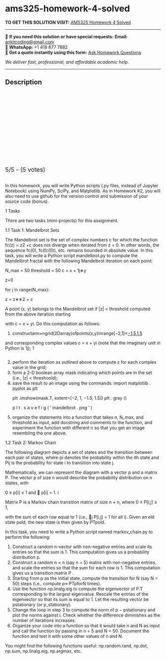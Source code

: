 # ams325-homework-4-solved
**TO GET THIS SOLUTION VISIT:** [AMS325 Homework 4 Solved](https://www.ankitcodinghub.com/product/ams325-homework-4-solved/)


---

📩 **If you need this solution or have special requests:** **Email:** ankitcoding@gmail.com  
📱 **WhatsApp:** +1 419 877 7882  
📄 **Get a quote instantly using this form:** [Ask Homework Questions](https://www.ankitcodinghub.com/services/ask-homework-questions/)

*We deliver fast, professional, and affordable academic help.*

---

<h2>Description</h2>



<div class="kk-star-ratings kksr-auto kksr-align-center kksr-valign-top" data-payload="{&quot;align&quot;:&quot;center&quot;,&quot;id&quot;:&quot;94157&quot;,&quot;slug&quot;:&quot;default&quot;,&quot;valign&quot;:&quot;top&quot;,&quot;ignore&quot;:&quot;&quot;,&quot;reference&quot;:&quot;auto&quot;,&quot;class&quot;:&quot;&quot;,&quot;count&quot;:&quot;5&quot;,&quot;legendonly&quot;:&quot;&quot;,&quot;readonly&quot;:&quot;&quot;,&quot;score&quot;:&quot;5&quot;,&quot;starsonly&quot;:&quot;&quot;,&quot;best&quot;:&quot;5&quot;,&quot;gap&quot;:&quot;4&quot;,&quot;greet&quot;:&quot;Rate this product&quot;,&quot;legend&quot;:&quot;5\/5 - (5 votes)&quot;,&quot;size&quot;:&quot;24&quot;,&quot;title&quot;:&quot;AMS325 Homework 4 Solved&quot;,&quot;width&quot;:&quot;138&quot;,&quot;_legend&quot;:&quot;{score}\/{best} - ({count} {votes})&quot;,&quot;font_factor&quot;:&quot;1.25&quot;}">

<div class="kksr-stars">

<div class="kksr-stars-inactive">
            <div class="kksr-star" data-star="1" style="padding-right: 4px">


<div class="kksr-icon" style="width: 24px; height: 24px;"></div>
        </div>
            <div class="kksr-star" data-star="2" style="padding-right: 4px">


<div class="kksr-icon" style="width: 24px; height: 24px;"></div>
        </div>
            <div class="kksr-star" data-star="3" style="padding-right: 4px">


<div class="kksr-icon" style="width: 24px; height: 24px;"></div>
        </div>
            <div class="kksr-star" data-star="4" style="padding-right: 4px">


<div class="kksr-icon" style="width: 24px; height: 24px;"></div>
        </div>
            <div class="kksr-star" data-star="5" style="padding-right: 4px">


<div class="kksr-icon" style="width: 24px; height: 24px;"></div>
        </div>
    </div>

<div class="kksr-stars-active" style="width: 138px;">
            <div class="kksr-star" style="padding-right: 4px">


<div class="kksr-icon" style="width: 24px; height: 24px;"></div>
        </div>
            <div class="kksr-star" style="padding-right: 4px">


<div class="kksr-icon" style="width: 24px; height: 24px;"></div>
        </div>
            <div class="kksr-star" style="padding-right: 4px">


<div class="kksr-icon" style="width: 24px; height: 24px;"></div>
        </div>
            <div class="kksr-star" style="padding-right: 4px">


<div class="kksr-icon" style="width: 24px; height: 24px;"></div>
        </div>
            <div class="kksr-star" style="padding-right: 4px">


<div class="kksr-icon" style="width: 24px; height: 24px;"></div>
        </div>
    </div>
</div>


<div class="kksr-legend" style="font-size: 19.2px;">
            5/5 - (5 votes)    </div>
    </div>
<div class="page" title="Page 1">
<div class="layoutArea">
<div class="column">
&nbsp;

In this homework, you will write Python scripts (.py files, instead of Jupyter Notebook) using NumPy, SciPy, and Matplotlib. As in Homework #2, you will also need to use github for the version control and submission of your source code (bonus).

1 Tasks

There are two tasks (mini-projects) for this assignment.

1.1 Task 1: Mandelbrot Sets

The Mandelbrot set is the set of complex numbers c for which the function fc(z) = z2 +c does not diverge when iterated from z = 0. In other words, the sequence fc(0), fc(fc(0)), etc. remains bounded in absolute value. In this task, you will write a Python script mandelbrot.py to compute the Mandelbrot fractal with the following Mandelbrot iteration on each point:

N_max = 50 threshold = 50 c = x + 1j∗y

z=0

for j in range(N_max):

z = z∗∗2 + c

A point (x, y) belongs to the Mandelbrot set if |z| &lt; threshold computed from the above iteration starting

with c = x + yi. Do this computation as follows:

1. constructann×ngrid(2Darray)ofpoints(x,y)inrange[−2,1]×[−1.5,1.5](e.g.,usingnumpy.meshgrid)

and corresponding complex values c = x + yi (note that the imaginary unit in Python is 1j); 1

</div>
</div>
</div>
<div class="page" title="Page 2">
<div class="layoutArea">
<div class="column">
<ol start="2">
<li>perform the iteration as outlined above to compute z for each complex value in the grid;</li>
<li>form a 2-D boolean array mask indicating which points are in the set (i.e., |z| &lt; threshoold);</li>
<li>save the result to an image using the commands:
import matplotlib . pyplot as plt

plt .imshow(mask.T, extent=[−2, 1, −1.5, 1.5]) plt . gray ()

p l t . s a v e f i g ( ’ mandelbrot . png ’ )
</li>
<li>organize the statements into a function that takes n, N_max, and threshold as input, add docstring and comments to the function, and experiment the function with different n so that you get an image resembling the one above.</li>
</ol>
1.2 Task 2: Markov Chain

The following diagram depicts a set of states and the transition between each pair of states, where pi denotes the probability within the ith state and Pij is the probability for state i to transition into state j.

Mathematically, we can represent the diagram with a vector p and a matrix P. The vector p of size n would describe the probability distribution on n states, with

0 ≤ p[i] ≤ 1 and 􏰀 p[i] = 1. i

Matrix P is a Markov chain transition matrix of size n × n, where 0 ≤ P[i,j] ≤ 1,

with the sum of each row equal to 1 (i.e., 􏰄j P[i,j] = 1 for all i). Given an old state pold, the new state is then given by PTpold.

In this task, you need to write a Python script named markov_chain.py to perform the following:

<ol>
<li>Construct a random n-vector with non-negative entries and scale its entries so that the sum is 1. This
computation gives us a probability distribution p.
</li>
<li>Construct a random n × n (say n = 5) matrix with non-negative entries, and scale the entries so that
the sum for each row is 1. This computation gives us a transition matrix P .
</li>
<li>Starting from p as the initial state, compute the transition for N (say N = 50) steps (i.e., compute
p←PTpforN times).
</li>
<li>Use the function np.linalg.eig to compute the eigenvector of P.T corresponding to the largest eigenvalue. Rescale the entries of the eigenvector so that its sum is equal to 1. Let the resulting vector be pstationary (or p_stationary).</li>
<li>Change the loop in step 3 to compute the norm of p − pstationary and plot the norms against i. Check whether the difference diminishes as the number of iterations increases.</li>
<li>Organize your code into a function so that it would take n and N as input and call the function by passing in n = 5 and N = 50. Document the function and test it with some other values of n and N.</li>
</ol>
You might find the following functions useful: np.random.rand, np.dot, np.sum, np.linalg.eig, np.argmax, etc.

</div>
</div>
</div>
